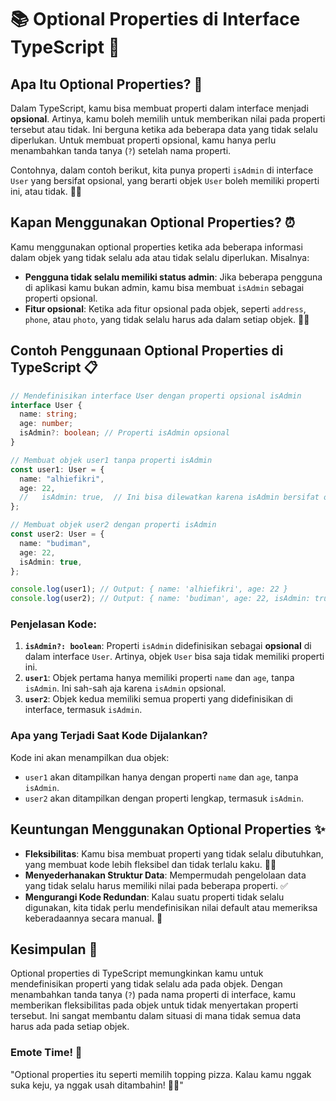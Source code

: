 # 📚 **Optional Properties di Interface TypeScript** 🎉

## **Apa Itu Optional Properties?** 🤔

Dalam TypeScript, kamu bisa membuat properti dalam interface menjadi **opsional**. Artinya, kamu boleh memilih untuk memberikan nilai pada properti tersebut atau tidak. Ini berguna ketika ada beberapa data yang tidak selalu diperlukan. Untuk membuat properti opsional, kamu hanya perlu menambahkan tanda tanya (`?`) setelah nama properti.

Contohnya, dalam contoh berikut, kita punya properti `isAdmin` di interface `User` yang bersifat opsional, yang berarti objek `User` boleh memiliki properti ini, atau tidak. 🤹‍♀️

## **Kapan Menggunakan Optional Properties?** ⏰

Kamu menggunakan optional properties ketika ada beberapa informasi dalam objek yang tidak selalu ada atau tidak selalu diperlukan. Misalnya:

- **Pengguna tidak selalu memiliki status admin**: Jika beberapa pengguna di aplikasi kamu bukan admin, kamu bisa membuat `isAdmin` sebagai properti opsional.
- **Fitur opsional**: Ketika ada fitur opsional pada objek, seperti `address`, `phone`, atau `photo`, yang tidak selalu harus ada dalam setiap objek. 📱💭

## **Contoh Penggunaan Optional Properties di TypeScript** 📋

```typescript
// Mendefinisikan interface User dengan properti opsional isAdmin
interface User {
  name: string;
  age: number;
  isAdmin?: boolean; // Properti isAdmin opsional
}

// Membuat objek user1 tanpa properti isAdmin
const user1: User = {
  name: "alhiefikri",
  age: 22,
  //   isAdmin: true,  // Ini bisa dilewatkan karena isAdmin bersifat opsional
};

// Membuat objek user2 dengan properti isAdmin
const user2: User = {
  name: "budiman",
  age: 22,
  isAdmin: true,
};

console.log(user1); // Output: { name: 'alhiefikri', age: 22 }
console.log(user2); // Output: { name: 'budiman', age: 22, isAdmin: true }
```

### **Penjelasan Kode**:

1. **`isAdmin?: boolean`**: Properti `isAdmin` didefinisikan sebagai **opsional** di dalam interface `User`. Artinya, objek `User` bisa saja tidak memiliki properti ini.
2. **`user1`**: Objek pertama hanya memiliki properti `name` dan `age`, tanpa `isAdmin`. Ini sah-sah aja karena `isAdmin` opsional.
3. **`user2`**: Objek kedua memiliki semua properti yang didefinisikan di interface, termasuk `isAdmin`.

### **Apa yang Terjadi Saat Kode Dijalankan?**

Kode ini akan menampilkan dua objek:

- `user1` akan ditampilkan hanya dengan properti `name` dan `age`, tanpa `isAdmin`.
- `user2` akan ditampilkan dengan properti lengkap, termasuk `isAdmin`.

## **Keuntungan Menggunakan Optional Properties** ✨

- **Fleksibilitas**: Kamu bisa membuat properti yang tidak selalu dibutuhkan, yang membuat kode lebih fleksibel dan tidak terlalu kaku. 🤸‍♀️
- **Menyederhanakan Struktur Data**: Mempermudah pengelolaan data yang tidak selalu harus memiliki nilai pada beberapa properti. ✅
- **Mengurangi Kode Redundan**: Kalau suatu properti tidak selalu digunakan, kita tidak perlu mendefinisikan nilai default atau memeriksa keberadaannya secara manual. 🌟

## **Kesimpulan** 🏁

Optional properties di TypeScript memungkinkan kamu untuk mendefinisikan properti yang tidak selalu ada pada objek. Dengan menambahkan tanda tanya (`?`) pada nama properti di interface, kamu memberikan fleksibilitas pada objek untuk tidak menyertakan properti tersebut. Ini sangat membantu dalam situasi di mana tidak semua data harus ada pada setiap objek.

### **Emote Time!** 🌟

"Optional properties itu seperti memilih topping pizza. Kalau kamu nggak suka keju, ya nggak usah ditambahin! 🍕😄"
